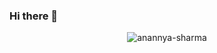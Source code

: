 ### Hi there 👋

<p align="center" ><img src="https://github-readme-streak-stats.herokuapp.com/?user=anannya-sharma&theme=dark&background=0d1117&date_format=M%20j%5B%2C%20Y%5D" alt="anannya-sharma" /></p>
